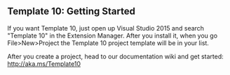 ## Template 10: Getting Started

If you want Template 10, just open up Visual Studio 2015 and search "Template 10" in the Extension Manager. After you install it, when you go File>New>Project the Template 10 project template will be in your list.

After you create a project, head to our documentation wiki and get started: <http://aka.ms/Template10>
